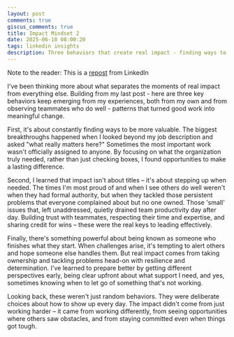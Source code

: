 ```yaml
---
layout: post
comments: true
giscus_comments: true
title: Impact Mindset 2
date: 2025-06-18 08:00:20
tags: linkedin insights
description: Three behaviors that create real impact - finding ways to be more valuable, stepping up without formal authority, and being known for finishing what you start.
---
```


Note to the reader: This is a [repost](https://www.linkedin.com/posts/yewjinlim_ive-been-thinking-more-about-what-separates-activity-7285401281400131584-oH69?utm_source=share&utm_medium=member_desktop&rcm=ACoAAAD4xmMBhqAf0RkmEot2NJkJA3gvq31H7Os) from LinkedIn

I've been thinking more about what separates the moments of real impact from everything else. Building from my last post - here are three key behaviors keep emerging from my experiences, both from my own and from observing teammates who do well - patterns that turned good work into meaningful change.

First, it's about constantly finding ways to be more valuable. The biggest breakthroughs happened when I looked beyond my job description and asked "what really matters here?" Sometimes the most important work wasn't officially assigned to anyone. By focusing on what the organization truly needed, rather than just checking boxes, I found opportunities to make a lasting difference.

Second, I learned that impact isn't about titles – it's about stepping up when needed. The times I'm most proud of and when I see others do well weren't when they had formal authority, but when they tackled those persistent problems that everyone complained about but no one owned. Those 'small' issues that, left unaddressed, quietly drained team productivity day after day. Building trust with teammates, respecting their time and expertise, and sharing credit for wins – these were the real keys to leading effectively.

Finally, there's something powerful about being known as someone who finishes what they start. When challenges arise, it's tempting to alert others and hope someone else handles them. But real impact comes from taking ownership and tackling problems head-on with resilience and determination. I've learned to prepare better by getting different perspectives early, being clear upfront about what support I need, and yes, sometimes knowing when to let go of something that's not working.

Looking back, these weren't just random behaviors. They were deliberate choices about how to show up every day. The impact didn't come from just working harder – it came from working differently, from seeing opportunities where others saw obstacles, and from staying committed even when things got tough.
